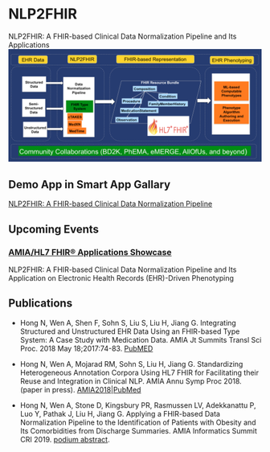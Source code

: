 # NLP2FHIR
NLP2FHIR: A FHIR-based Clinical Data Normalization Pipeline and Its Applications
![alt text](https://raw.githubusercontent.com/BD2KOnFHIR/NLP2FHIR/master/nlp2fhir-system-architecture.png "NLP2FHIR System Architecture")

## Demo App in Smart App Gallary
[NLP2FHIR: A FHIR-based Clinical Data Normalization Pipeline](https://apps.smarthealthit.org/app/nlp2fhir-a-fhir-based-clinical-data-normalization-pipeline)

## Upcoming Events
### [AMIA/HL7 FHIR® Applications Showcase](https://www.amia.org/amia2018/special-call-app-submissions)
NLP2FHIR: A FHIR-based Clinical Data Normalization Pipeline and Its Application on Electronic Health Records (EHR)-Driven Phenotyping

## Publications
* Hong N, Wen A, Shen F, Sohn S, Liu S, Liu H, Jiang G. Integrating Structured and Unstructured EHR Data Using an FHIR-based Type System: A Case Study with Medication Data. AMIA Jt Summits Transl Sci Proc. 2018 May 18;2017:74-83. [PubMED](https://www.ncbi.nlm.nih.gov/pubmed/29888045)

* Hong N, Wen A, Mojarad RM, Sohn S, Liu H, Jiang G. Standardizing Heterogeneous Annotation Corpora Using HL7 FHIR for Facilitating their Reuse and Integration in Clinical NLP. AMIA Annu Symp Proc 2018. (paper in press). [AMIA2018](https://symposium2018.zerista.com/event/member/508540)|[PubMed](https://www.ncbi.nlm.nih.gov/pmc/articles/PMC6371380/)

* Hong N, Wen A, Stone D, Kingsbury PR, Rasmussen LV, Adekkanattu P, Luo Y, Pathak J, Liu H, Jiang G. Applying a FHIR-based Data Normalization Pipeline to the Identification of Patients with Obesity and Its Comorbidities from Discharge Summaries. AMIA Informatics Summit CRI 2019. [podium abstract](https://informaticssummit2019.zerista.com/event/member/542977).
